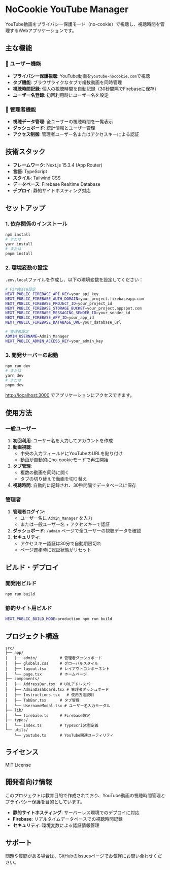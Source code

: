 # NoCookie YouTube Manager

YouTube動画をプライバシー保護モード（no-cookie）で視聴し、視聴時間を管理するWebアプリケーションです。

## 主な機能

### 👥 ユーザー機能
- **プライバシー保護視聴**: YouTube動画を`youtube-nocookie.com`で視聴
- **タブ機能**: ブラウザライクなタブで複数動画を同時管理
- **視聴時間記録**: 個人の視聴時間を自動記録（30秒間隔でFirebaseに保存）
- **ユーザー名登録**: 初回利用時にユーザー名を設定

### 🔧 管理者機能
- **視聴データ管理**: 全ユーザーの視聴時間を一覧表示
- **ダッシュボード**: 統計情報とユーザー管理
- **アクセス制御**: 管理者ユーザー名またはアクセスキーによる認証

## 技術スタック

- **フレームワーク**: Next.js 15.3.4 (App Router)
- **言語**: TypeScript
- **スタイル**: Tailwind CSS
- **データベース**: Firebase Realtime Database
- **デプロイ**: 静的サイトホスティング対応

## セットアップ

### 1. 依存関係のインストール

```bash
npm install
# または
yarn install
# または
pnpm install
```

### 2. 環境変数の設定

`.env.local`ファイルを作成し、以下の環境変数を設定してください：

```bash
# Firebase設定
NEXT_PUBLIC_FIREBASE_API_KEY=your_api_key
NEXT_PUBLIC_FIREBASE_AUTH_DOMAIN=your_project.firebaseapp.com
NEXT_PUBLIC_FIREBASE_PROJECT_ID=your_project_id
NEXT_PUBLIC_FIREBASE_STORAGE_BUCKET=your_project.appspot.com
NEXT_PUBLIC_FIREBASE_MESSAGING_SENDER_ID=your_sender_id
NEXT_PUBLIC_FIREBASE_APP_ID=your_app_id
NEXT_PUBLIC_FIREBASE_DATABASE_URL=your_database_url

# 管理者設定
ADMIN_USERNAME=Admin_Manager
NEXT_PUBLIC_ADMIN_ACCESS_KEY=your_admin_key
```

### 3. 開発サーバーの起動

```bash
npm run dev
# または
yarn dev
# または
pnpm dev
```

[http://localhost:3000](http://localhost:3000) でアプリケーションにアクセスできます。

## 使用方法

### 一般ユーザー

1. **初回利用**: ユーザー名を入力してアカウントを作成
2. **動画視聴**: 
   - 中央の入力フィールドにYouTubeのURLを貼り付け
   - 動画が自動的にno-cookieモードで再生開始
3. **タブ管理**: 
   - 複数の動画を同時に開く
   - タブの切り替えで動画を切り替え
4. **視聴時間**: 自動的に記録され、30秒間隔でデータベースに保存

### 管理者

1. **管理者ログイン**: 
   - ユーザー名に `Admin_Manager` を入力
   - または一般ユーザー名 + アクセスキーで認証
2. **ダッシュボード**: `/admin` ページで全ユーザーの視聴データを確認
3. **セキュリティ**: 
   - アクセスキー認証は30分で自動期限切れ
   - ページ遷移時に認証状態がリセット

## ビルド・デプロイ

### 開発用ビルド
```bash
npm run build
```

### 静的サイト用ビルド
```bash
NEXT_PUBLIC_BUILD_MODE=production npm run build
```

## プロジェクト構造

```
src/
├── app/
│   ├── admin/          # 管理者ダッシュボード
│   ├── globals.css     # グローバルスタイル
│   ├── layout.tsx      # レイアウトコンポーネント
│   └── page.tsx        # ホームページ
├── components/
│   ├── AddressBar.tsx  # URLアドレスバー
│   ├── AdminDashboard.tsx # 管理者ダッシュボード
│   ├── Instructions.tsx   # 使用方法説明
│   ├── TabBar.tsx      # タブ管理
│   └── UsernameModal.tsx # ユーザー名入力モーダル
├── lib/
│   └── firebase.ts     # Firebase設定
├── types/
│   └── index.ts        # TypeScript型定義
└── utils/
    └── youtube.ts      # YouTube関連ユーティリティ
```

## ライセンス

MIT License

## 開発者向け情報

このプロジェクトは教育目的で作成されており、YouTube動画の視聴時間管理とプライバシー保護を目的としています。

- **静的サイトホスティング**: サーバーレス環境でのデプロイに対応
- **Firebase**: リアルタイムデータベースでの視聴時間記録
- **セキュリティ**: 環境変数による認証情報管理

## サポート

問題や質問がある場合は、GitHubのIssuesページでお気軽にお問い合わせください。
